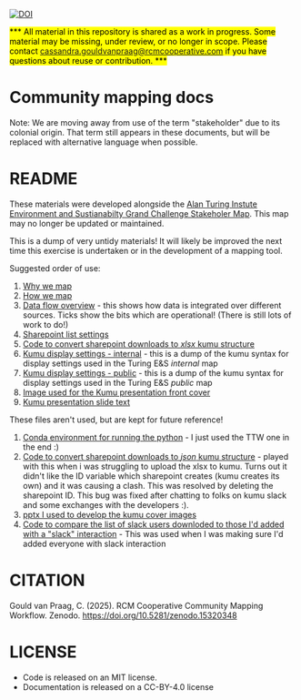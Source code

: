 [![DOI](https://zenodo.org/badge/DOI/10.5281/zenodo.15320348.svg)](https://doi.org/10.5281/zenodo.15320348)

<mark>*** All material in this repository is shared as a work in progress. Some material may be missing, under review, or no longer in scope. Please  contact cassandra.gouldvanpraag@rcmcooperative.com if you have questions about reuse or contribution. *** </mark>

# Community mapping docs

Note: We are moving away from use of the term "stakeholder" due to its colonial origin. That term still appears in these documents, but will be replaced with alternative language when possible. 
# README

These materials were developed alongside the [Alan Turing Instute Environment and Sustianabilty Grand Challenge Stakeholer Map](https://cassgvp.kumu.io/alan-turing-institute-environment-and-sustainability). This map may no longer be updated or maintained. 

This is a dump of very untidy materials! It will likely be improved the next time this exercise is undertaken or in the development of a mapping tool.

Suggested order of use:
1. [Why we map](./docs/why-map.md)
2. [How we map](./docs/how-we-map.md)
3. [Data flow overview](./docs/stakeholder-map-process-workflow.pdf) - this shows how data is integrated over different sources. Ticks show the bits which are operational! (There is still lots of work to do!)
4. [Sharepoint list settings](./docs/how-we-map-sharepoint-lists.md)
5. [Code to convert sharepoint downloads to *xlsx* kumu structure](./code/sharepoint-to-kumu-xlsx.py)
6. [Kumu display settings - internal](./kumu-settings/kumu-display-settings-internal) - this is a dump of the kumu syntax for display settings used in the Turing E&S *internal* map
7. [Kumu display settings - public](./kumu/settings/kumu-display-settings-internal) - this is a dump of the kumu syntax for display settings used in the Turing E&S *public* map
8. [Image used for the Kumu presentation front cover](./kumu-settings/kumu-public-cover.png)
9. [Kumu presentation slide text](./kumu-settings/kumu-descriptions.md)


These files aren't used, but are kept for future reference!
1. [Conda environment for running the python](./DO-NOT-USE/kumu-env.yml) - I just used the TTW one in the end :)
2. [Code to convert sharepoint downloads to *json* kumu structure](./DO-NOT-USE/sharepoint-to-kumu-json.py) - played with this when i was struggling to upload the xlsx to kumu. Turns out it didn't like the ID variable which sharepoint creates (kumu creates its own) and it was causing a clash. This was resolved by deleting the sharepoint ID. This bug was fixed after chatting to folks on kumu slack and some exchanges with the developers :).
3. [pptx I used to develop the kumu cover images](./DO-NOT-USE/images-dev.pptx)
4. [Code to compare the list of slack users downloded to those I'd added with a "slack" interaction](./DO-NOT-USE/compare-list-slack-sharepoint.py) - This was used when I was making sure I'd added everyone with slack interaction

# CITATION
Gould van Praag, C. (2025). RCM Cooperative Community Mapping Workflow. Zenodo. https://doi.org/10.5281/zenodo.15320348

# LICENSE
- Code is released on an MIT license.
- Documentation is released on a CC-BY-4.0 license